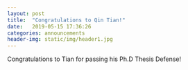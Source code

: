 ```yaml
---
layout: post
title:  "Congratulations to Qin Tian!"
date:   2019-05-15 17:36:26
categories: announcements
header-img: static/img/header1.jpg
---
```




Congratulations to Tian for passing his Ph.D Thesis Defense!

